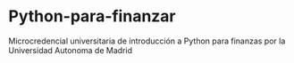 # Python-para-finanzar
Microcredencial universitaria de introducción a Python para finanzas por la Universidad Autonoma de Madrid
